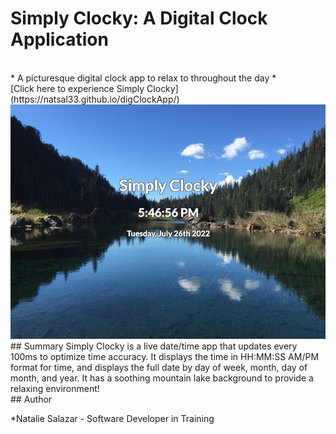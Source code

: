 # Simply Clocky: A Digital Clock Application
<br>
* A picturesque digital clock app to relax to throughout the day *
<br>
[Click here to experience Simply Clocky](https://natsal33.github.io/digClockApp/)
<br>
<img src='./css/pictures/simplyclockypic.png'>
## Summary
Simply Clocky is a live date/time app that updates every 100ms to optimize time accuracy. It displays the time in HH:MM:SS AM/PM format for time, and displays the full date by day of week, month, day of month, and year. It has a soothing mountain lake background to provide a relaxing environment!
<br>
## Author

*Natalie Salazar - Software Developer in Training
